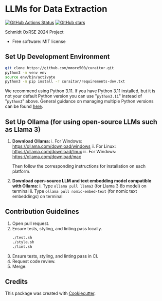 # LLMs for Data Extraction


[![GitHub Actions Status](https://github.com/mmore500/curaitor/actions/workflows/ci.yaml/badge.svg)](https://github.com/mmore500/curaitor/actions/workflows/ci/)
[![GitHub stars](https://img.shields.io/github/stars/mmore500/curaitor.svg?style=flat-square&logo=github&label=Stars&logoColor=white)](https://github.com/mmore500/curaitor)

Schmidt OxRSE 2024 Project

-   Free software: MIT license

## Set Up Development Environment

```bash
git clone https://github.com/mmore500/curaitor.git
python3 -m venv env
source env/bin/activate
python3 -m pip install -r curaitor/requirements-dev.txt
```

We recommend using Python 3.11.
If you have Python 3.11 installed, but it is not your default Python version you can use "`python3.11`" instead of "`python3`" above. 
General guidance on managing multiple Python versions can be found [here](https://realpython.com/intro-to-pyenv/).

## Set Up Ollama (for using open-source LLMs such as Llama 3)

1. **Download Ollama:**
   i. For Windows: <https://ollama.com/download/windows>
   ii. For Linux: <https://ollama.com/download/linux>
   iii. For Windows: <https://ollama.com/download/mac>

   Then follow the corresponding instructions for installation on each platform.

2. **Download open-source LLM and text embedding model compatible with Ollama:**
   i. Type `ollama pull llama3` (for Llama 3 8b model) on terminal
   ii. Type `ollama pull nomic-embed-text` (for nomic text embeddings) on terminal

## Contribution Guidelines

1. Open pull request.
2. Ensure tests, styling, and linting pass locally.
   ```bash
   ./test.sh
   ./style.sh
   ./lint.sh
   ``` 
3. Ensure tests, styling, and linting pass in CI.
4. Request code review.
5. Merge.

## Credits

This package was created with [Cookiecutter](https://github.com/audreyr/cookiecutter).
